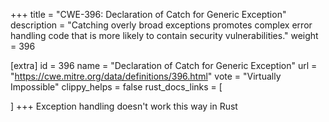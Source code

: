+++
title = "CWE-396: Declaration of Catch for Generic Exception"
description	= "Catching overly broad exceptions promotes complex error handling code that is more likely to contain security vulnerabilities."
weight = 396

[extra]
id = 396
name = "Declaration of Catch for Generic Exception"
url = "https://cwe.mitre.org/data/definitions/396.html"
vote = "Virtually Impossible"
clippy_helps = false
rust_docs_links = [
	
]
+++
Exception handling doesn't work this way in Rust
